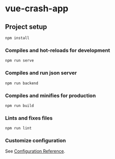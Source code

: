 # vue-crash-app

## Project setup
```
npm install
```

### Compiles and hot-reloads for development
```
npm run serve
```

### Compiles and run json server
```
npm run backend
```

### Compiles and minifies for production
```
npm run build
```

### Lints and fixes files
```
npm run lint
```

### Customize configuration
See [Configuration Reference](https://cli.vuejs.org/config/).
